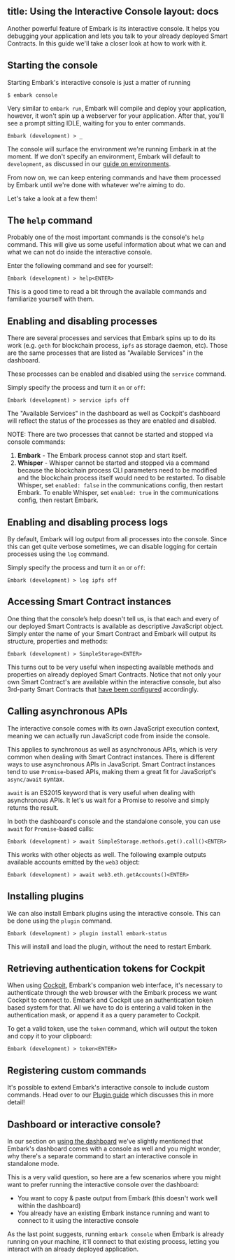 title: Using the Interactive Console
layout: docs
---

Another powerful feature of Embark is its interactive console. It helps you debugging your application and lets you talk to your already deployed Smart Contracts. In this guide we'll take a closer look at how to work with it.

## Starting the console

Starting Embark's interactive console is just a matter of running

```
$ embark console
```

Very similar to `embark run`, Embark will compile and deploy your application, however, it won't spin up a webserver for your application. After that, you'll see a prompt sitting IDLE, waiting for you to enter commands.

```
Embark (development) > _
```

The console will surface the environment we're running Embark in at the moment. If we don't specify an environment, Embark will default to `development`, as discussed in our [guide on environments](/docs/environments.html).

From now on, we can keep entering commands and have them processed by Embark until we're done with whatever we're aiming to do.

Let's take a look at a few them!

## The `help` command

Probably one of the most important commands is the console's `help` command. This will give us some useful information about what we can and what we can not do inside the interactive console.

Enter the following command and see for yourself:

```
Embark (development) > help<ENTER>
```

This is a good time to read a bit through the available commands and familiarize yourself with them.

## Enabling and disabling processes

There are several processes and services that Embark spins up to do its work (e.g. `geth` for blockchain process, `ipfs` as storage daemon, etc). Those are the same processes that are listed as "Available Services" in the dashboard.

These processes can be enabled and disabled using the `service` command.

Simply specify the process and turn it `on` or `off`:

```
Embark (development) > service ipfs off
```

The "Available Services" in the dashboard as well as Cockpit's dashboard will reflect the status of the processes as they are enabled and disabled.

NOTE: There are two processes that cannot be started and stopped via console commands:
1. **Embark** - The Embark process cannot stop and start itself.
2. **Whisper** - Whisper cannot be started and stopped via a command because the blockchain process CLI parameters need to be modified and the blockchain process itself would need to be restarted. To disable Whisper, set `enabled: false` in the communications config, then restart Embark. To enable Whisper, set `enabled: true` in the communications config, then restart Embark.


## Enabling and disabling process logs

By default, Embark will log output from all processes into the console. Since this can get quite verbose sometimes, we can disable logging for certain processes using the `log` command.

Simply specify the process and turn it `on` or `off`:

```
Embark (development) > log ipfs off
```

## Accessing Smart Contract instances

One thing that the console’s help doesn't tell us, is that each and every of our deployed Smart Contracts is available as descriptive JavaScript object. Simply enter the name of your Smart Contract and Embark will output its structure, properties and methods:

```
Embark (development) > SimpleStorage<ENTER>
```

This turns out to be very useful when inspecting available methods and properties on already deployed Smart Contracts. Notice that not only your own Smart Contract's are available within the interactive console, but also 3rd-party Smart Contracts that [have been configured](/docs/contracts_configuration.html#Referencing-already-deployed-Smart-Contracts) accordingly.

## Calling asynchronous APIs

The interactive console comes with its own JavaScript execution context, meaning we can actually run JavaScript code from inside the console.

This applies to synchronous as well as asynchronous APIs, which is very common when dealing with Smart Contract instances. There is different ways to use asynchronous APIs in JavaScript. Smart Contract instances tend to use `Promise`-based APIs, making them a great fit for JavaScript's `async/await` syntax.

`await` is an ES2015 keyword that is very useful when dealing with asynchronous APIs. It let's us wait for a Promise to resolve and simply returns the result.

In both the dashboard's console and the standalone console, you can use `await` for `Promise`-based calls:

```
Embark (development) > await SimpleStorage.methods.get().call()<ENTER>
```

This works with other objects as well. The following example outputs available accounts emitted by the `web3` object:

```
Embark (development) > await web3.eth.getAccounts()<ENTER>
```

## Installing plugins

We can also install Embark plugins using the interactive console. This can be done using the `plugin` command. 

```
Embark (development) > plugin install embark-status
```

This will install and load the plugin, without the need to restart Embark.

## Retrieving authentication tokens for Cockpit

When using [Cockpit](/docs/cockpit_introduction.html), Embark's companion web interface, it's necessary to authenticate through the web browser with the Embark process we want Cockpit to connect to. Embark and Cockpit use an authentication token based system for that. All we have to do is entering a valid token in the authentication mask, or append it as a query parameter to Cockpit.

To get a valid token, use the `token` command, which will output the token and copy it to your clipboard:

```
Embark (development) > token<ENTER>
```

## Registering custom commands

It's possible to extend Embark's interactive console to include custom commands. Head over to our [Plugin guide](/docs/plugin_reference.html#registerConsoleCommand-options) which discusses this in more detail!

## Dashboard or interactive console?

In our section on [using the dashboard](/docs/dashboard.html) we've slightly mentioned that Embark's dashboard comes with a console as well and you might wonder, why there's a separate command to start an interactive console in standalone mode.

This is a very valid question, so here are a few scenarios where you might want to prefer running the interactive console over the dashboard:

- You want to copy & paste output from Embark (this doesn't work well within the dashboard)
- You already have an existing Embark instance running and want to connect to it using the interactive console

As the last point suggests, running `embark console` when Embark is already running on your machine, it'll connect to that existing process,
letting you interact with an already deployed application.

